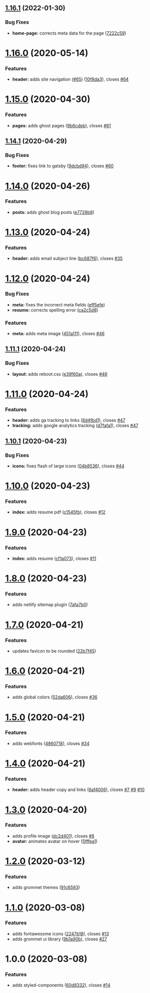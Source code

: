 ## [1.16.1](https://github.com/anguspiv/www.angusp.com/compare/v1.16.0...v1.16.1) (2022-01-30)


### Bug Fixes

* **home-page:** corrects meta data for the page ([7222c59](https://github.com/anguspiv/www.angusp.com/commit/7222c59b8124002787bdf7764be85cd6957959c8))

# [1.16.0](https://github.com/anguspiv/www.angusp.com/compare/v1.15.0...v1.16.0) (2020-05-14)

### Features

- **header:** adds site navigation ([#65](https://github.com/anguspiv/www.angusp.com/issues/65)) ([10f8da3](https://github.com/anguspiv/www.angusp.com/commit/10f8da3dd1a4a1913e11175507f2711b8477e5e2)), closes [#64](https://github.com/anguspiv/www.angusp.com/issues/64)

# [1.15.0](https://github.com/anguspiv/www.angusp.com/compare/v1.14.1...v1.15.0) (2020-04-30)

### Features

- **pages:** adds ghost pages ([9b6cdeb](https://github.com/anguspiv/www.angusp.com/commit/9b6cdeb6120a2a0629ed752b6075f059e081b066)), closes [#61](https://github.com/anguspiv/www.angusp.com/issues/61)

## [1.14.1](https://github.com/anguspiv/www.angusp.com/compare/v1.14.0...v1.14.1) (2020-04-29)

### Bug Fixes

- **footer:** fixes link to gatsby ([9dcbd94](https://github.com/anguspiv/www.angusp.com/commit/9dcbd948cc7c7f2a9f86a7f6219313c4355b6da6)), closes [#60](https://github.com/anguspiv/www.angusp.com/issues/60)

# [1.14.0](https://github.com/anguspiv/www.angusp.com/compare/v1.13.0...v1.14.0) (2020-04-26)

### Features

- **posts:** adds ghost blog posts ([e7728b9](https://github.com/anguspiv/www.angusp.com/commit/e7728b99ace315c544b60a27e565ea75368fc0f6))

# [1.13.0](https://github.com/anguspiv/www.angusp.com/compare/v1.12.0...v1.13.0) (2020-04-24)

### Features

- **header:** adds email subject line ([bc687f6](https://github.com/anguspiv/www.angusp.com/commit/bc687f6bf58f1a58c46284d5be2a1b4e45682f69)), closes [#35](https://github.com/anguspiv/www.angusp.com/issues/35)

# [1.12.0](https://github.com/anguspiv/www.angusp.com/compare/v1.11.1...v1.12.0) (2020-04-24)

### Bug Fixes

- **meta:** fixes the incorrect meta fields ([eff5efe](https://github.com/anguspiv/www.angusp.com/commit/eff5efe1c924ee1679fc9ee27d618e38febbc9e5))
- **resume:** corrects spelling error ([ca2c5d8](https://github.com/anguspiv/www.angusp.com/commit/ca2c5d8fd6794cab5bdd1cda7d945b0ae23638d2))

### Features

- **meta:** adds meta image ([451a111](https://github.com/anguspiv/www.angusp.com/commit/451a1119dc7485c9a183c1b43ad88e8fc408554b)), closes [#46](https://github.com/anguspiv/www.angusp.com/issues/46)

## [1.11.1](https://github.com/anguspiv/www.angusp.com/compare/v1.11.0...v1.11.1) (2020-04-24)

### Bug Fixes

- **layout:** adds reboot.css ([e39f60a](https://github.com/anguspiv/www.angusp.com/commit/e39f60a88aba86883da017cbad9d9ecc7aa682e5)), closes [#49](https://github.com/anguspiv/www.angusp.com/issues/49)

# [1.11.0](https://github.com/anguspiv/www.angusp.com/compare/v1.10.1...v1.11.0) (2020-04-24)

### Features

- **header:** adds ga tracking to links ([8d4fbd1](https://github.com/anguspiv/www.angusp.com/commit/8d4fbd11bdbfcefc789466f9b879f897bb464473)), closes [#47](https://github.com/anguspiv/www.angusp.com/issues/47)
- **tracking:** adds google analytics tracking ([d7fafa1](https://github.com/anguspiv/www.angusp.com/commit/d7fafa10c7210d29b3cee6ed37af28030b4db583)), closes [#47](https://github.com/anguspiv/www.angusp.com/issues/47)

## [1.10.1](https://github.com/anguspiv/www.angusp.com/compare/v1.10.0...v1.10.1) (2020-04-23)

### Bug Fixes

- **icons:** fixes flash of large icons ([04b8536](https://github.com/anguspiv/www.angusp.com/commit/04b8536aa7d070dd3f104bf4b437bbb192d38f37)), closes [#44](https://github.com/anguspiv/www.angusp.com/issues/44)

# [1.10.0](https://github.com/anguspiv/www.angusp.com/compare/v1.9.0...v1.10.0) (2020-04-23)

### Features

- **index:** adds resume pdf ([c1545fb](https://github.com/anguspiv/www.angusp.com/commit/c1545fb4fe8a3c146ddc94f1b51c786e8b60363c)), closes [#12](https://github.com/anguspiv/www.angusp.com/issues/12)

# [1.9.0](https://github.com/anguspiv/www.angusp.com/compare/v1.8.0...v1.9.0) (2020-04-23)

### Features

- **index:** adds resume ([cf1a073](https://github.com/anguspiv/www.angusp.com/commit/cf1a0738ba3f1b333686347eb0b940f503507c78)), closes [#11](https://github.com/anguspiv/www.angusp.com/issues/11)

# [1.8.0](https://github.com/anguspiv/www.angusp.com/compare/v1.7.0...v1.8.0) (2020-04-23)

### Features

- adds netlify sitemap plugin ([7afa7b0](https://github.com/anguspiv/www.angusp.com/commit/7afa7b0e1e476a9cf3f3555d5b8f619a36c4f122))

# [1.7.0](https://github.com/anguspiv/www.angusp.com/compare/v1.6.0...v1.7.0) (2020-04-21)

### Features

- updates favicon to be rounded ([22b7f45](https://github.com/anguspiv/www.angusp.com/commit/22b7f45d3890eae0ada1b7273d1f08dee41e924a))

# [1.6.0](https://github.com/anguspiv/www.angusp.com/compare/v1.5.0...v1.6.0) (2020-04-21)

### Features

- adds global colors ([52da606](https://github.com/anguspiv/www.angusp.com/commit/52da6066119cb46aa1c796fcf210eba4c0fb09e8)), closes [#36](https://github.com/anguspiv/www.angusp.com/issues/36)

# [1.5.0](https://github.com/anguspiv/www.angusp.com/compare/v1.4.0...v1.5.0) (2020-04-21)

### Features

- adds webfonts ([4860718](https://github.com/anguspiv/www.angusp.com/commit/4860718e7bfdacbdbf164df7ed263ac1a9ff8697)), closes [#34](https://github.com/anguspiv/www.angusp.com/issues/34)

# [1.4.0](https://github.com/anguspiv/www.angusp.com/compare/v1.3.0...v1.4.0) (2020-04-21)

### Features

- **header:** adds header copy and links ([6af4006](https://github.com/anguspiv/www.angusp.com/commit/6af4006e4be6f33bf26bed3fed169a89c1965ec6)), closes [#7](https://github.com/anguspiv/www.angusp.com/issues/7) [#9](https://github.com/anguspiv/www.angusp.com/issues/9) [#10](https://github.com/anguspiv/www.angusp.com/issues/10)

# [1.3.0](https://github.com/anguspiv/www.angusp.com/compare/v1.2.0...v1.3.0) (2020-04-20)

### Features

- adds profile image ([dc2d401](https://github.com/anguspiv/www.angusp.com/commit/dc2d401e0f7d21ee77592e24f8b57de4e4bdb83c)), closes [#8](https://github.com/anguspiv/www.angusp.com/issues/8)
- **avatar:** animates avatar on hover ([5fffea1](https://github.com/anguspiv/www.angusp.com/commit/5fffea19f7e41015baf61ccfff4faa8ecd1ce0cd))

# [1.2.0](https://github.com/anguspiv/www.angusp.com/compare/v1.1.0...v1.2.0) (2020-03-12)

### Features

- adds grommet themes ([91c6593](https://github.com/anguspiv/www.angusp.com/commit/91c65933ac1d7a15f1b5200a13a75fc8975aba07))

# [1.1.0](https://github.com/anguspiv/www.angusp.com/compare/v1.0.0...v1.1.0) (2020-03-08)

### Features

- adds fontawesome icons ([2247b18](https://github.com/anguspiv/www.angusp.com/commit/2247b18f34028115952e221c5ff8a1dfad4d2199)), closes [#13](https://github.com/anguspiv/www.angusp.com/issues/13)
- adds grommet ui library ([9b1a90b](https://github.com/anguspiv/www.angusp.com/commit/9b1a90b5c66df84ae2279d2171fa51e8b77f1edb)), closes [#27](https://github.com/anguspiv/www.angusp.com/issues/27)

# 1.0.0 (2020-03-08)

### Features

- adds styled-components ([60d8332](https://github.com/anguspiv/www.angusp.com/commit/60d8332fc1870434673de0b2a9d32f65c6d4ea55)), closes [#14](https://github.com/anguspiv/www.angusp.com/issues/14)
